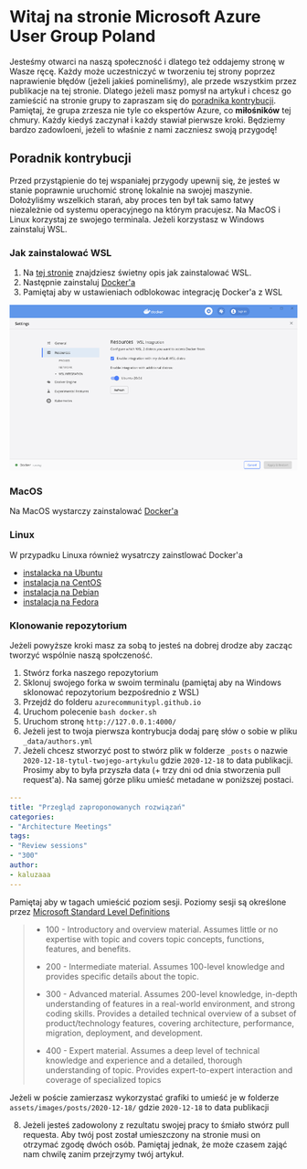 # Witaj na stronie Microsoft Azure User Group Poland

Jesteśmy otwarci na naszą społeczność i dlatego też oddajemy stronę w Wasze ręcę. Każdy może uczestniczyć w tworzeniu tej strony poprzez naprawienie błędów (jeżeli jakieś pomineliśmy), ale przede wszystkim przez publikacje na tej stronie. Dlatego jeżeli masz pomysł na artykuł i chcesz go zamieścić na stronie grupy to zapraszam się do [poradnika kontrybucji](#Poradnik-kontrybucji). Pamiętaj, że grupa zrzesza nie tyle co ekspertów Azure, co **miłośników** tej chmury. Każdy kiedyś zaczynał i każdy stawiał pierwsze kroki. Będziemy bardzo zadowloeni, jeżeli to właśnie z nami zaczniesz swoją przygodę!


## Poradnik kontrybucji

Przed przystąpienie do tej wspaniałej przygody upewnij się, że jesteś w stanie poprawnie uruchomić stronę lokalnie na swojej maszynie. Dołożyliśmy wszelkich starań, aby proces ten był tak samo łatwy niezależnie od systemu operacyjnego na którym pracujesz. Na MacOS i Linux korzystaj ze swojego terminala. Jeżeli korzystasz w Windows zainstaluj WSL.

### Jak zainstalować WSL

1. Na [tej stronie](https://docs.microsoft.com/en-us/windows/wsl/install-win10) znajdziesz świetny opis jak zainstalować WSL.
2. Następnie zainstaluj [Docker'a](https://docs.docker.com/docker-for-windows/install/)
3. Pamiętaj aby w ustawieniach odblokowac integrację Docker'a z WSL

![Integracja Dockera z WSL](./assets/images/readme/docker-wsl-integration.png)

### MacOS

Na MacOS wystarczy zainstalować [Docker'a](https://docs.docker.com/docker-for-mac/install/)


### Linux

W przypadku Linuxa również wysatrczy zainstlować Docker'a

- [instalacka na Ubuntu](https://docs.docker.com/engine/install/ubuntu/)
- [instalacja na CentOS](https://docs.docker.com/engine/install/centos/)
- [instalacja na Debian](https://docs.docker.com/engine/install/debian/)
- [instalacja na Fedora](https://docs.docker.com/engine/install/fedora/)

### Klonowanie repozytorium

Jeżeli powyższe kroki masz za sobą to jesteś na dobrej drodze aby zacząc tworzyć wspólnie naszą społczeność.

1. Stwórz forka naszego repozytorium
2. Sklonuj swojego forka w swoim terminalu (pamiętaj aby na Windows sklonować repozytorium bezpośrednio z WSL)
3. Przejdź do folderu `azurecommunitypl.github.io`
4. Uruchom polecenie `bash docker.sh`
5. Uruchom stronę `http://127.0.0.1:4000/`
6. Jeżeli jest to twoja pierwsza kontrybucja dodaj parę słów o sobie w pliku `_data/authors.yml`
7. Jeżeli chcesz stworzyć post to stwórz plik w folderze `_posts` o nazwie `2020-12-18-tytul-twojego-artykulu` gdzie `2020-12-18` to data publikacji. Prosimy aby to była przyszła data (+ trzy dni od dnia stworzenia pull request'a). Na samej górze pliku umieść metadane w poniższej postaci.

  ```yaml
  ---
title: "Przegląd zaproponowanych rozwiązań"
categories:
- "Architecture Meetings"
tags:
- "Review sessions"
- "300"
author:
- kaluzaaa
---
```  
  Pamiętaj aby w tagach umieścić poziom sesji. Poziomy sesji są określone przez [Microsoft Standard Level Definitions](https://akfash.wordpress.com/2010/10/31/microsoft-standard-level-definitions/)

  > - 100 - Introductory and overview material. Assumes little or no expertise with topic and covers topic concepts, functions, features, and benefits.
  > 
  > - 200 - Intermediate material. Assumes 100-level knowledge and provides specific details about the topic.
  > 
  > - 300 - Advanced material. Assumes 200-level knowledge, in-depth understanding of features in a real-world environment, and strong coding skills. Provides a detailed technical overview of a subset of product/technology features, covering architecture, performance, migration, deployment, and development.
  >
  > - 400 - Expert material. Assumes a deep level of technical knowledge and experience and a detailed, thorough understanding of topic. Provides expert-to-expert interaction and coverage of specialized topics

  Jeżeli w poście zamierzasz wykorzystać grafiki to umieść je w folderze `assets/images/posts/2020-12-18/` gdzie `2020-12-18` to data publikacji


8. Jeżeli jesteś zadowolony z rezultatu swojej pracy to śmiało stwórz pull requesta. Aby twój post został umieszczony na stronie musi on otrzymać zgodę dwóch osób. Pamiętaj jednak, że może czasem zająć nam chwilę zanim przejrzymy twój artykuł.